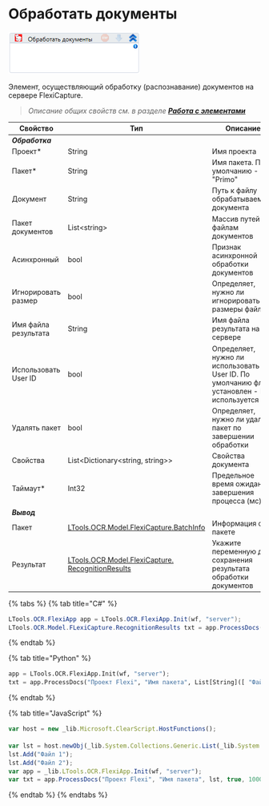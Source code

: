 # Обработать документы

![](<../../../../.gitbook/assets/image (431).png>)

Элемент, осуществляющий обработку (распознавание) документов на сервере FlexiCapture.

> _Описание общих свойств см. в разделе_ [_**Работа с элементами**_](https://docs.primo-rpa.ru/primo-rpa/primo-studio/process/elements)

| Свойство             | Тип                                                                                  | Описание                                                                                  |
| -------------------- | ------------------------------------------------------------------------------------ | ----------------------------------------------------------------------------------------- |
| _**Обработка**_      |                                                                                      |                                                                                           |
| Проект\*             | String                                                                               | Имя проекта                                                                               |
| Пакет\*              | String                                                                               | Имя пакета. По умолчанию - "Primo"                                                        |
| Документ             | String                                                                               | Путь к файлу обрабатываемого документа                                                    |
| Пакет документов     | List\<string>                                                                        | Массив путей к файлам документов                                                          |
| Асинхронный          | bool                                                                                 | Признак асинхронной обработки документов                                                  |
| Игнорировать размер  | bool                                                                                 | Определяет, нужно ли игнорировать размеры файлов                                          |
| Имя файла результата | String                                                                               | Имя файла результата на сервере                                                           |
| Использовать User ID | bool                                                                                 | Определяет, нужно ли использовать User ID. По умолчанию флаг установлен - ID используется |
| Удалять пакет        | bool                                                                                 | Определяет, нужно ли удалять пакет по завершении обработки                                |
| Свойства             | List\<Dictionary\<string, string>>                                                   | Свойства документа                                                                        |
| Таймаут\*            | Int32                                                                                | Предельное время ожидания завершения процесса (мс)                                        |
| _**Вывод**_          |                                                                                      |                                                                                           |
| Пакет                | [LTools.OCR.Model.FlexiCapture.BatchInfo](tipy-dannykh/batchinfo.md)                 | Информация о пакете                                                                       |
| Результат            | [LTools.OCR.Model.FlexiCapture. RecognitionResults](datatypes/recognitionresults.md) | Укажите переменную для сохранения результата обработки документов                         |

{% tabs %}
{% tab title="C#" %}
```csharp
LTools.OCR.FlexiApp app = LTools.OCR.FlexiApp.Init(wf, "server");
LTools.OCR.Model.FLexiCapture.RecognitionResults txt = app.ProcessDocs("Проект Flexi", "Имя пакета", new List<string>() { "Файл 1", "Файл 2" }, true, 10000);
```
{% endtab %}

{% tab title="Python" %}
```python
app = LTools.OCR.FlexiApp.Init(wf, "server");
txt = app.ProcessDocs("Проект Flexi", "Имя пакета", List[String]([ "Файл 1", "Файл 2" ]), True, 10000);
```
{% endtab %}

{% tab title="JavaScript" %}
```javascript
var host = new _lib.Microsoft.ClearScript.HostFunctions();
	
var lst = host.newObj(_lib.System.Collections.Generic.List(_lib.System.String));
lst.Add("Файл 1");
lst.Add("Файл 2");
var app = _lib.LTools.OCR.FlexiApp.Init(wf, "server");
var txt = app.ProcessDocs("Проект Flexi", "Имя пакета", lst, true, 10000);
```
{% endtab %}
{% endtabs %}

